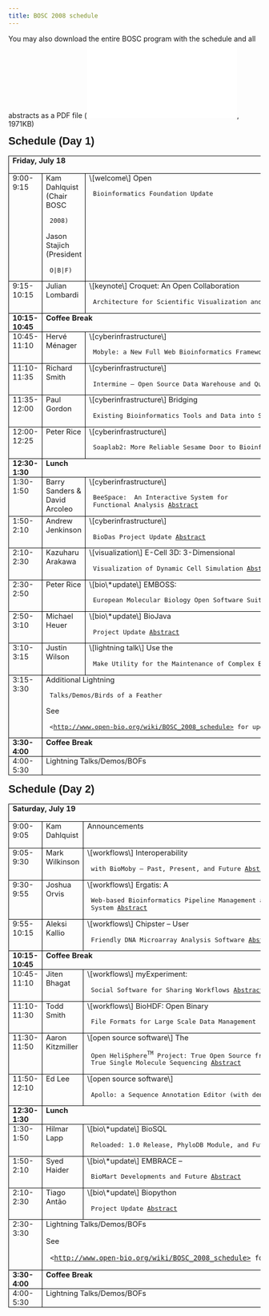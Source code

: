 ```yaml
---
title: BOSC 2008 schedule
---
```


You may also download the entire BOSC program with the schedule and all
abstracts as a PDF file (![BOSC 2008
Program](BOSC2008_program.pdf "fig:BOSC 2008 Program"), 1971KB)

<div class=Section1>
<b
style='mso-bidi-font-weight:normal'><span style='font-size:16.0pt;font-family:
Arial'>Schedule (Day 1)</span></b>

<table class=MsoTableGrid border=1 cellspacing=0 cellpadding=0
 style='border-collapse:collapse;border:none;mso-border-alt:solid windowtext .5pt;
 mso-yfti-tbllook:480;mso-padding-alt:0in 5.4pt 0in 5.4pt;mso-border-insideh:
 .5pt solid windowtext;mso-border-insidev:.5pt solid windowtext'>
<tr style='mso-yfti-irow:0;mso-yfti-firstrow:yes'>
<td width=638 colspan=3 valign=top style='width:6.65in;border:solid windowtext 1.0pt;
  mso-border-alt:solid windowtext .5pt;padding:0in 5.4pt 0in 5.4pt'>
<b style='mso-bidi-font-weight:normal'><span
  style='font-size:11.0pt'>Friday, July 18</span></b>

<b style='mso-bidi-font-weight:normal'><span
  style='font-size:11.0pt'></span></b>

</td>
</tr>
<tr style='mso-yfti-irow:1'>
<td width=95 valign=top style='width:71.4pt;border:solid windowtext 1.0pt;
  border-top:none;mso-border-top-alt:solid windowtext .5pt;mso-border-alt:solid windowtext .5pt;
  padding:0in 5.4pt 0in 5.4pt'>
<span style='font-size:11.0pt'>9:00-9:15</span>

</td>
<td width=136 valign=top style='width:102.0pt;border-top:none;border-left:
  none;border-bottom:solid windowtext 1.0pt;border-right:solid windowtext 1.0pt;
  mso-border-top-alt:solid windowtext .5pt;mso-border-left-alt:solid windowtext .5pt;
  mso-border-alt:solid windowtext .5pt;padding:0in 5.4pt 0in 5.4pt'>
<span style='font-size:11.0pt'>Kam Dahlquist (Chair BOSC

` 2008)`</span>

<span style='font-size:11.0pt'>Jason Stajich (President

` O|B|F)`</span>

</td>
<td width=407 valign=top style='width:305.4pt;border-top:none;border-left:
  none;border-bottom:solid windowtext 1.0pt;border-right:solid windowtext 1.0pt;
  mso-border-top-alt:solid windowtext .5pt;mso-border-left-alt:solid windowtext .5pt;
  mso-border-alt:solid windowtext .5pt;padding:0in 5.4pt 0in 5.4pt'>
<span style='font-size:11.0pt'>\[welcome\] Open

` Bioinformatics Foundation Update`</span>

</td>
</tr>
<tr style='mso-yfti-irow:2'>
<td width=95 valign=top style='width:71.4pt;border:solid windowtext 1.0pt;
  border-top:none;mso-border-top-alt:solid windowtext .5pt;mso-border-alt:solid windowtext .5pt;
  padding:0in 5.4pt 0in 5.4pt'>
<span style='font-size:11.0pt'>9:15-10:15</span>

</td>
<td width=136 valign=top style='width:102.0pt;border-top:none;border-left:
  none;border-bottom:solid windowtext 1.0pt;border-right:solid windowtext 1.0pt;
  mso-border-top-alt:solid windowtext .5pt;mso-border-left-alt:solid windowtext .5pt;
  mso-border-alt:solid windowtext .5pt;padding:0in 5.4pt 0in 5.4pt'>
<span style='font-size:11.0pt'>Julian Lombardi</span>

</td>
<td width=407 valign=top style='width:305.4pt;border-top:none;border-left:
  none;border-bottom:solid windowtext 1.0pt;border-right:solid windowtext 1.0pt;
  mso-border-top-alt:solid windowtext .5pt;mso-border-left-alt:solid windowtext .5pt;
  mso-border-alt:solid windowtext .5pt;padding:0in 5.4pt 0in 5.4pt'>
<span lang=EN style='font-size:11.0pt;mso-ansi-language:
  EN;mso-bidi-font-weight:bold'>\[keynote\] Croquet: An Open
Collaboration

` Architecture for Scientific Visualization and Simulation`</span><span
  style='font-size:11.0pt'></span>

</td>
</tr>
<tr style='mso-yfti-irow:3'>
<td width=95 valign=top style='width:71.4pt;border:solid windowtext 1.0pt;
  border-top:none;mso-border-top-alt:solid windowtext .5pt;mso-border-alt:solid windowtext .5pt;
  padding:0in 5.4pt 0in 5.4pt'>
<b style='mso-bidi-font-weight:normal'><span
  style='font-size:11.0pt'>10:15-10:45</span></b>

</td>
<td width=543 colspan=2 valign=top style='width:407.4pt;border-top:none;
  border-left:none;border-bottom:solid windowtext 1.0pt;border-right:solid windowtext 1.0pt;
  mso-border-top-alt:solid windowtext .5pt;mso-border-left-alt:solid windowtext .5pt;
  mso-border-alt:solid windowtext .5pt;padding:0in 5.4pt 0in 5.4pt'>
<b style='mso-bidi-font-weight:normal'><span
  style='font-size:11.0pt'>Coffee Break</span></b>

<b style='mso-bidi-font-weight:normal'><span
  style='font-size:11.0pt'></span></b>

</td>
</tr>
<tr style='mso-yfti-irow:4'>
<td width=95 valign=top style='width:71.4pt;border:solid windowtext 1.0pt;
  border-top:none;mso-border-top-alt:solid windowtext .5pt;mso-border-alt:solid windowtext .5pt;
  padding:0in 5.4pt 0in 5.4pt'>
<span style='font-size:11.0pt'>10:45-11:10</span>

</td>
<td width=136 valign=top style='width:102.0pt;border-top:none;border-left:
  none;border-bottom:solid windowtext 1.0pt;border-right:solid windowtext 1.0pt;
  mso-border-top-alt:solid windowtext .5pt;mso-border-left-alt:solid windowtext .5pt;
  mso-border-alt:solid windowtext .5pt;padding:0in 5.4pt 0in 5.4pt'>
<span style='font-size:11.0pt'>Hervé Ménager </span>

</td>
<td width=407 valign=top style='width:305.4pt;border-top:none;border-left:
  none;border-bottom:solid windowtext 1.0pt;border-right:solid windowtext 1.0pt;
  mso-border-top-alt:solid windowtext .5pt;mso-border-left-alt:solid windowtext .5pt;
  mso-border-alt:solid windowtext .5pt;padding:0in 5.4pt 0in 5.4pt'>
<span style='font-size:11.0pt'>\[cyberinfrastructure\]

` Mobyle: a New Full Web Bioinformatics Framework `[`Abstract`](http://www.open-bio.org/w/images/c/c7/Menager_Mobyle_abstract.pdf)</span>

</td>
</tr>
<tr style='mso-yfti-irow:5'>
<td width=95 valign=top style='width:71.4pt;border:solid windowtext 1.0pt;
  border-top:none;mso-border-top-alt:solid windowtext .5pt;mso-border-alt:solid windowtext .5pt;
  padding:0in 5.4pt 0in 5.4pt'>
<span style='font-size:11.0pt'>11:10-11:35</span>

</td>
<td width=136 valign=top style='width:102.0pt;border-top:none;border-left:
  none;border-bottom:solid windowtext 1.0pt;border-right:solid windowtext 1.0pt;
  mso-border-top-alt:solid windowtext .5pt;mso-border-left-alt:solid windowtext .5pt;
  mso-border-alt:solid windowtext .5pt;padding:0in 5.4pt 0in 5.4pt'>
<span style='font-size:11.0pt'>Richard Smith</span>

</td>
<td width=407 valign=top style='width:305.4pt;border-top:none;border-left:
  none;border-bottom:solid windowtext 1.0pt;border-right:solid windowtext 1.0pt;
  mso-border-top-alt:solid windowtext .5pt;mso-border-left-alt:solid windowtext .5pt;
  mso-border-alt:solid windowtext .5pt;padding:0in 5.4pt 0in 5.4pt'>
<span style='font-size:11.0pt'>\[cyberinfrastructure\]

` Intermine – Open Source Data Warehouse and Query Interface `[`Abstract`](http://www.open-bio.org/w/images/e/e5/Smith_R_Intermine_abstract.pdf)</span>

</td>
</tr>
<tr style='mso-yfti-irow:6'>
<td width=95 valign=top style='width:71.4pt;border:solid windowtext 1.0pt;
  border-top:none;mso-border-top-alt:solid windowtext .5pt;mso-border-alt:solid windowtext .5pt;
  padding:0in 5.4pt 0in 5.4pt'>
<span style='font-size:11.0pt'>11:35-12:00</span>

</td>
<td width=136 valign=top style='width:102.0pt;border-top:none;border-left:
  none;border-bottom:solid windowtext 1.0pt;border-right:solid windowtext 1.0pt;
  mso-border-top-alt:solid windowtext .5pt;mso-border-left-alt:solid windowtext .5pt;
  mso-border-alt:solid windowtext .5pt;padding:0in 5.4pt 0in 5.4pt'>
<span style='font-size:11.0pt'>Paul Gordon</span>

</td>
<td width=407 valign=top style='width:305.4pt;border-top:none;border-left:
  none;border-bottom:solid windowtext 1.0pt;border-right:solid windowtext 1.0pt;
  mso-border-top-alt:solid windowtext .5pt;mso-border-left-alt:solid windowtext .5pt;
  mso-border-alt:solid windowtext .5pt;padding:0in 5.4pt 0in 5.4pt'>
<span style='font-size:11.0pt'>\[cyberinfrastructure\] Bridging

` Existing Bioinformatics Tools and Data into Semantic Web Services `[`Abstract`](http://www.open-bio.org/w/images/6/69/Gordon_SemanticWeb_abstract.pdf)</span>

</td>
</tr>
<tr style='mso-yfti-irow:7'>
<td width=95 valign=top style='width:71.4pt;border:solid windowtext 1.0pt;
  border-top:none;mso-border-top-alt:solid windowtext .5pt;mso-border-alt:solid windowtext .5pt;
  padding:0in 5.4pt 0in 5.4pt'>
<span style='font-size:11.0pt'>12:00-12:25</span>

</td>
<td width=136 valign=top style='width:102.0pt;border-top:none;border-left:
  none;border-bottom:solid windowtext 1.0pt;border-right:solid windowtext 1.0pt;
  mso-border-top-alt:solid windowtext .5pt;mso-border-left-alt:solid windowtext .5pt;
  mso-border-alt:solid windowtext .5pt;padding:0in 5.4pt 0in 5.4pt'>
<span style='font-size:11.0pt'>Peter Rice</span>

</td>
<td width=407 valign=top style='width:305.4pt;border-top:none;border-left:
  none;border-bottom:solid windowtext 1.0pt;border-right:solid windowtext 1.0pt;
  mso-border-top-alt:solid windowtext .5pt;mso-border-left-alt:solid windowtext .5pt;
  mso-border-alt:solid windowtext .5pt;padding:0in 5.4pt 0in 5.4pt'>
<span style='font-size:11.0pt'>\[cyberinfrastructure\]

` Soaplab2: More Reliable Sesame Door to Bioinformatics Programs `[`Abstract`](http://www.open-bio.org/w/images/3/3c/Rice_Soaplab2_abstract.pdf)</span>

</td>
</tr>
<tr style='mso-yfti-irow:8'>
<td width=95 valign=top style='width:71.4pt;border:solid windowtext 1.0pt;
  border-top:none;mso-border-top-alt:solid windowtext .5pt;mso-border-alt:solid windowtext .5pt;
  padding:0in 5.4pt 0in 5.4pt'>
<b style='mso-bidi-font-weight:normal'><span
  style='font-size:11.0pt'>12:30-1:30</span></b>

</td>
<td width=543 colspan=2 valign=top style='width:407.4pt;border-top:none;
  border-left:none;border-bottom:solid windowtext 1.0pt;border-right:solid windowtext 1.0pt;
  mso-border-top-alt:solid windowtext .5pt;mso-border-left-alt:solid windowtext .5pt;
  mso-border-alt:solid windowtext .5pt;padding:0in 5.4pt 0in 5.4pt'>
<b style='mso-bidi-font-weight:normal'><span
  style='font-size:11.0pt'>Lunch</span></b>

<b style='mso-bidi-font-weight:normal'><span
  style='font-size:11.0pt'></span></b>

</td>
</tr>
<tr style='mso-yfti-irow:9'>
<td width=95 valign=top style='width:71.4pt;border:solid windowtext 1.0pt;
  border-top:none;mso-border-top-alt:solid windowtext .5pt;mso-border-alt:solid windowtext .5pt;
  padding:0in 5.4pt 0in 5.4pt'>
<span style='font-size:11.0pt'>1:30-1:50</span>

</td>
<td width=136 valign=top style='width:102.0pt;border-top:none;border-left:
  none;border-bottom:solid windowtext 1.0pt;border-right:solid windowtext 1.0pt;
  mso-border-top-alt:solid windowtext .5pt;mso-border-left-alt:solid windowtext .5pt;
  mso-border-alt:solid windowtext .5pt;padding:0in 5.4pt 0in 5.4pt'>
<span style='font-size:11.0pt'>Barry Sanders & David Arcoleo</span>

</td>
<td width=407 valign=top style='width:305.4pt;border-top:none;border-left:
  none;border-bottom:solid windowtext 1.0pt;border-right:solid windowtext 1.0pt;
  mso-border-top-alt:solid windowtext .5pt;mso-border-left-alt:solid windowtext .5pt;
  mso-border-alt:solid windowtext .5pt;padding:0in 5.4pt 0in 5.4pt'>
<span style='font-size:11.0pt'>\[cyberinfrastructure\]

` BeeSpace:`<span style='mso-spacerun:yes'>`  `</span>`An Interactive System for`  
` Functional Analysis `[`Abstract`](http://www.open-bio.org/w/images/2/27/Sanders_Arcoleo_BeeSpace_abstract.pdf)</span>

</td>
</tr>
<tr style='mso-yfti-irow:10'>
<td width=95 valign=top style='width:71.4pt;border:solid windowtext 1.0pt;
  border-top:none;mso-border-top-alt:solid windowtext .5pt;mso-border-alt:solid windowtext .5pt;
  padding:0in 5.4pt 0in 5.4pt'>
<span style='font-size:11.0pt'>1:50-2:10</span>

</td>
<td width=136 valign=top style='width:102.0pt;border-top:none;border-left:
  none;border-bottom:solid windowtext 1.0pt;border-right:solid windowtext 1.0pt;
  mso-border-top-alt:solid windowtext .5pt;mso-border-left-alt:solid windowtext .5pt;
  mso-border-alt:solid windowtext .5pt;padding:0in 5.4pt 0in 5.4pt'>
<span style='font-size:11.0pt'>Andrew Jenkinson</span>

<span style='font-size:11.0pt'></span>

</td>
<td width=407 valign=top style='width:305.4pt;border-top:none;border-left:
  none;border-bottom:solid windowtext 1.0pt;border-right:solid windowtext 1.0pt;
  mso-border-top-alt:solid windowtext .5pt;mso-border-left-alt:solid windowtext .5pt;
  mso-border-alt:solid windowtext .5pt;padding:0in 5.4pt 0in 5.4pt'>
<span style='font-size:11.0pt'>\[cyberinfrastructure\]

` BioDas Project Update `[`Abstract`](http://www.open-bio.org/w/images/6/6c/Jenkinson_BioDas_abstract.pdf)</span>

</td>
</tr>
<tr style='mso-yfti-irow:11'>
<td width=95 valign=top style='width:71.4pt;border:solid windowtext 1.0pt;
  border-top:none;mso-border-top-alt:solid windowtext .5pt;mso-border-alt:solid windowtext .5pt;
  padding:0in 5.4pt 0in 5.4pt'>
<span style='font-size:11.0pt'>2:10-2:30</span>

</td>
<td width=136 valign=top style='width:102.0pt;border-top:none;border-left:
  none;border-bottom:solid windowtext 1.0pt;border-right:solid windowtext 1.0pt;
  mso-border-top-alt:solid windowtext .5pt;mso-border-left-alt:solid windowtext .5pt;
  mso-border-alt:solid windowtext .5pt;padding:0in 5.4pt 0in 5.4pt'>
<span style='font-size:11.0pt'>Kazuharu Arakawa</span>

</td>
<td width=407 valign=top style='width:305.4pt;border-top:none;border-left:
  none;border-bottom:solid windowtext 1.0pt;border-right:solid windowtext 1.0pt;
  mso-border-top-alt:solid windowtext .5pt;mso-border-left-alt:solid windowtext .5pt;
  mso-border-alt:solid windowtext .5pt;padding:0in 5.4pt 0in 5.4pt'>
<span style='font-size:11.0pt'>\[visualization\] E-Cell 3D:
3-Dimensional

` Visualization of Dynamic Cell Simulation `[`Abstract`](http://www.open-bio.org/w/images/2/20/Arakawa_E-Cell3D_abstract.pdf)</span>

</td>
</tr>
<tr style='mso-yfti-irow:12'>
<td width=95 valign=top style='width:71.4pt;border:solid windowtext 1.0pt;
  border-top:none;mso-border-top-alt:solid windowtext .5pt;mso-border-alt:solid windowtext .5pt;
  padding:0in 5.4pt 0in 5.4pt'>
<span style='font-size:11.0pt'>2:30-2:50</span>

</td>
<td width=136 valign=top style='width:102.0pt;border-top:none;border-left:
  none;border-bottom:solid windowtext 1.0pt;border-right:solid windowtext 1.0pt;
  mso-border-top-alt:solid windowtext .5pt;mso-border-left-alt:solid windowtext .5pt;
  mso-border-alt:solid windowtext .5pt;padding:0in 5.4pt 0in 5.4pt'>
<span style='font-size:11.0pt'>Peter Rice</span>

</td>
<td width=407 valign=top style='width:305.4pt;border-top:none;border-left:
  none;border-bottom:solid windowtext 1.0pt;border-right:solid windowtext 1.0pt;
  mso-border-top-alt:solid windowtext .5pt;mso-border-left-alt:solid windowtext .5pt;
  mso-border-alt:solid windowtext .5pt;padding:0in 5.4pt 0in 5.4pt'>
<span style='font-size:11.0pt'>\[bio\*update\] EMBOSS:

` European Molecular Biology Open Software Suite `[`Abstract`](http://www.open-bio.org/w/images/c/ca/Rice_EMBOSS_abstract.pdf)</span>

</td>
</tr>
<tr style='mso-yfti-irow:13'>
<td width=95 valign=top style='width:71.4pt;border:solid windowtext 1.0pt;
  border-top:none;mso-border-top-alt:solid windowtext .5pt;mso-border-alt:solid windowtext .5pt;
  padding:0in 5.4pt 0in 5.4pt'>
<span style='font-size:11.0pt'>2:50-3:10</span>

</td>
<td width=136 valign=top style='width:102.0pt;border-top:none;border-left:
  none;border-bottom:solid windowtext 1.0pt;border-right:solid windowtext 1.0pt;
  mso-border-top-alt:solid windowtext .5pt;mso-border-left-alt:solid windowtext .5pt;
  mso-border-alt:solid windowtext .5pt;padding:0in 5.4pt 0in 5.4pt'>
<span style='font-size:11.0pt'>Michael Heuer</span>

<span style='font-size:11.0pt'></span>

</td>
<td width=407 valign=top style='width:305.4pt;border-top:none;border-left:
  none;border-bottom:solid windowtext 1.0pt;border-right:solid windowtext 1.0pt;
  mso-border-top-alt:solid windowtext .5pt;mso-border-left-alt:solid windowtext .5pt;
  mso-border-alt:solid windowtext .5pt;padding:0in 5.4pt 0in 5.4pt'>
<span style='font-size:11.0pt'>\[bio\*update\] BioJava

` Project Update `[`Abstract`](http://www.open-bio.org/w/images/1/10/Heuer_BioJava_abstract.pdf)</span>

</td>
</tr>
<tr style='mso-yfti-irow:14'>
<td width=95 valign=top style='width:71.4pt;border:solid windowtext 1.0pt;
  border-top:none;mso-border-top-alt:solid windowtext .5pt;mso-border-alt:solid windowtext .5pt;
  padding:0in 5.4pt 0in 5.4pt'>
<span style='font-size:11.0pt'>3:10-3:15</span>

</td>
<td width=136 valign=top style='width:102.0pt;border-top:none;border-left:
  none;border-bottom:solid windowtext 1.0pt;border-right:solid windowtext 1.0pt;
  mso-border-top-alt:solid windowtext .5pt;mso-border-left-alt:solid windowtext .5pt;
  mso-border-alt:solid windowtext .5pt;padding:0in 5.4pt 0in 5.4pt'>
<span style='font-size:11.0pt'>Justin Wilson</span>

</td>
<td width=407 valign=top style='width:305.4pt;border-top:none;border-left:
  none;border-bottom:solid windowtext 1.0pt;border-right:solid windowtext 1.0pt;
  mso-border-top-alt:solid windowtext .5pt;mso-border-left-alt:solid windowtext .5pt;
  mso-border-alt:solid windowtext .5pt;padding:0in 5.4pt 0in 5.4pt'>
<span style='font-size:11.0pt'>\[lightning talk\] Use the

` Make Utility for the Maintenance of Complex Bioinformatics Pipelines `[`Abstract`](http://www.open-bio.org/w/images/a/a9/Wilson_Make_abstract.pdf)</span>

</td>
</tr>
<tr style='mso-yfti-irow:15'>
<td width=95 valign=top style='width:71.4pt;border:solid windowtext 1.0pt;
  border-top:none;mso-border-top-alt:solid windowtext .5pt;mso-border-alt:solid windowtext .5pt;
  padding:0in 5.4pt 0in 5.4pt'>
<span style='font-size:11.0pt'>3:15-3:30</span>

</td>
<td width=543 colspan=2 valign=top style='width:407.4pt;border-top:none;
  border-left:none;border-bottom:solid windowtext 1.0pt;border-right:solid windowtext 1.0pt;
  mso-border-top-alt:solid windowtext .5pt;mso-border-left-alt:solid windowtext .5pt;
  mso-border-alt:solid windowtext .5pt;padding:0in 5.4pt 0in 5.4pt'>
<span style='font-size:11.0pt'>Additional Lightning

` Talks/Demos/Birds of a Feather`</span>

<span style='font-size:11.0pt'>See

` <`[`http://www.open-bio.org/wiki/BOSC_2008_schedule>`](http://www.open-bio.org/wiki/BOSC_2008_schedule%3E)` for updated listings`</span>

</td>
</tr>
<tr style='mso-yfti-irow:16'>
<td width=95 valign=top style='width:71.4pt;border:solid windowtext 1.0pt;
  border-top:none;mso-border-top-alt:solid windowtext .5pt;mso-border-alt:solid windowtext .5pt;
  padding:0in 5.4pt 0in 5.4pt'>
<b style='mso-bidi-font-weight:normal'><span
  style='font-size:11.0pt'>3:30-4:00</span></b>

</td>
<td width=543 colspan=2 valign=top style='width:407.4pt;border-top:none;
  border-left:none;border-bottom:solid windowtext 1.0pt;border-right:solid windowtext 1.0pt;
  mso-border-top-alt:solid windowtext .5pt;mso-border-left-alt:solid windowtext .5pt;
  mso-border-alt:solid windowtext .5pt;padding:0in 5.4pt 0in 5.4pt'>
<b style='mso-bidi-font-weight:normal'><span
  style='font-size:11.0pt'>Coffee Break</span></b>

<b style='mso-bidi-font-weight:normal'><span
  style='font-size:11.0pt'></span></b>

</td>
</tr>
<tr style='mso-yfti-irow:17;mso-yfti-lastrow:yes'>
<td width=95 valign=top style='width:71.4pt;border:solid windowtext 1.0pt;
  border-top:none;mso-border-top-alt:solid windowtext .5pt;mso-border-alt:solid windowtext .5pt;
  padding:0in 5.4pt 0in 5.4pt'>
<span style='font-size:11.0pt'>4:00-5:30</span>

</td>
<td width=543 colspan=2 valign=top style='width:407.4pt;border-top:none;
  border-left:none;border-bottom:solid windowtext 1.0pt;border-right:solid windowtext 1.0pt;
  mso-border-top-alt:solid windowtext .5pt;mso-border-left-alt:solid windowtext .5pt;
  mso-border-alt:solid windowtext .5pt;padding:0in 5.4pt 0in 5.4pt'>
<span style='font-size:11.0pt'>Lightning Talks/Demos/BOFs</span>

<span style='font-size:11.0pt'></span>

</td>
</tr>
</table>
<span style='font-size:12.0pt;font-family:"Times New Roman";mso-fareast-font-family:
"Times New Roman";mso-ansi-language:EN-US;mso-fareast-language:EN-US;
mso-bidi-language:AR-SA'>  
</span>

<b
style='mso-bidi-font-weight:normal'><span style='font-size:16.0pt;font-family:
Arial'>Schedule (Day 2)</span></b>

<table class=MsoTableGrid border=1 cellspacing=0 cellpadding=0
 style='border-collapse:collapse;border:none;mso-border-alt:solid windowtext .5pt;
 mso-yfti-tbllook:480;mso-padding-alt:0in 5.4pt 0in 5.4pt;mso-border-insideh:
 .5pt solid windowtext;mso-border-insidev:.5pt solid windowtext'>
<tr style='mso-yfti-irow:0;mso-yfti-firstrow:yes'>
<td width=638 colspan=3 valign=top style='width:6.65in;border:solid windowtext 1.0pt;
  mso-border-alt:solid windowtext .5pt;padding:0in 5.4pt 0in 5.4pt'>
<b style='mso-bidi-font-weight:normal'><span
  style='font-size:11.0pt'>Saturday, July 19</span></b>

<b style='mso-bidi-font-weight:normal'><span
  style='font-size:11.0pt'></span></b>

</td>
</tr>
<tr style='mso-yfti-irow:1'>
<td width=95 valign=top style='width:71.4pt;border:solid windowtext 1.0pt;
  border-top:none;mso-border-top-alt:solid windowtext .5pt;mso-border-alt:solid windowtext .5pt;
  padding:0in 5.4pt 0in 5.4pt'>
<span style='font-size:11.0pt'>9:00-9:05</span>

</td>
<td width=136 valign=top style='width:102.0pt;border-top:none;border-left:
  none;border-bottom:solid windowtext 1.0pt;border-right:solid windowtext 1.0pt;
  mso-border-top-alt:solid windowtext .5pt;mso-border-left-alt:solid windowtext .5pt;
  mso-border-alt:solid windowtext .5pt;padding:0in 5.4pt 0in 5.4pt'>
<span style='font-size:11.0pt'>Kam Dahlquist</span>

<span style='font-size:11.0pt'></span>

</td>
<td width=407 valign=top style='width:305.4pt;border-top:none;border-left:
  none;border-bottom:solid windowtext 1.0pt;border-right:solid windowtext 1.0pt;
  mso-border-top-alt:solid windowtext .5pt;mso-border-left-alt:solid windowtext .5pt;
  mso-border-alt:solid windowtext .5pt;padding:0in 5.4pt 0in 5.4pt'>
<span style='font-size:11.0pt'>Announcements</span>

</td>
</tr>
<tr style='mso-yfti-irow:2'>
<td width=95 valign=top style='width:71.4pt;border:solid windowtext 1.0pt;
  border-top:none;mso-border-top-alt:solid windowtext .5pt;mso-border-alt:solid windowtext .5pt;
  padding:0in 5.4pt 0in 5.4pt'>
<span style='font-size:11.0pt'>9:05-9:30</span>

</td>
<td width=136 valign=top style='width:102.0pt;border-top:none;border-left:
  none;border-bottom:solid windowtext 1.0pt;border-right:solid windowtext 1.0pt;
  mso-border-top-alt:solid windowtext .5pt;mso-border-left-alt:solid windowtext .5pt;
  mso-border-alt:solid windowtext .5pt;padding:0in 5.4pt 0in 5.4pt'>
<span style='font-size:11.0pt'>Mark Wilkinson</span>

</td>
<td width=407 valign=top style='width:305.4pt;border-top:none;border-left:
  none;border-bottom:solid windowtext 1.0pt;border-right:solid windowtext 1.0pt;
  mso-border-top-alt:solid windowtext .5pt;mso-border-left-alt:solid windowtext .5pt;
  mso-border-alt:solid windowtext .5pt;padding:0in 5.4pt 0in 5.4pt'>
<span style='font-size:11.0pt'>\[workflows\] Interoperability

` with BioMoby – Past, Present, and Future `[`Abstract`](http://www.open-bio.org/w/images/d/da/Wilkinson_BioMoby_abstract.pdf)</span>

</td>
</tr>
<tr style='mso-yfti-irow:3'>
<td width=95 valign=top style='width:71.4pt;border:solid windowtext 1.0pt;
  border-top:none;mso-border-top-alt:solid windowtext .5pt;mso-border-alt:solid windowtext .5pt;
  padding:0in 5.4pt 0in 5.4pt'>
<span style='font-size:11.0pt'>9:30-9:55</span>

</td>
<td width=136 valign=top style='width:102.0pt;border-top:none;border-left:
  none;border-bottom:solid windowtext 1.0pt;border-right:solid windowtext 1.0pt;
  mso-border-top-alt:solid windowtext .5pt;mso-border-left-alt:solid windowtext .5pt;
  mso-border-alt:solid windowtext .5pt;padding:0in 5.4pt 0in 5.4pt'>
<span style='font-size:11.0pt'>Joshua Orvis</span>

</td>
<td width=407 valign=top style='width:305.4pt;border-top:none;border-left:
  none;border-bottom:solid windowtext 1.0pt;border-right:solid windowtext 1.0pt;
  mso-border-top-alt:solid windowtext .5pt;mso-border-left-alt:solid windowtext .5pt;
  mso-border-alt:solid windowtext .5pt;padding:0in 5.4pt 0in 5.4pt'>
<span style='font-size:11.0pt'>\[workflows\] Ergatis: A

` Web-based Bioinformatics Pipeline Management and Collaborative Development`  
` System `[`Abstract`](http://www.open-bio.org/w/images/5/59/Orvis_Ergatis_abstract.pdf)</span>

</td>
</tr>
<tr style='mso-yfti-irow:4'>
<td width=95 valign=top style='width:71.4pt;border:solid windowtext 1.0pt;
  border-top:none;mso-border-top-alt:solid windowtext .5pt;mso-border-alt:solid windowtext .5pt;
  padding:0in 5.4pt 0in 5.4pt'>
<span style='font-size:11.0pt'>9:55-10:15</span>

</td>
<td width=136 valign=top style='width:102.0pt;border-top:none;border-left:
  none;border-bottom:solid windowtext 1.0pt;border-right:solid windowtext 1.0pt;
  mso-border-top-alt:solid windowtext .5pt;mso-border-left-alt:solid windowtext .5pt;
  mso-border-alt:solid windowtext .5pt;padding:0in 5.4pt 0in 5.4pt'>
<span style='font-size:11.0pt'>Aleksi Kallio</span>

</td>
<td width=407 valign=top style='width:305.4pt;border-top:none;border-left:
  none;border-bottom:solid windowtext 1.0pt;border-right:solid windowtext 1.0pt;
  mso-border-top-alt:solid windowtext .5pt;mso-border-left-alt:solid windowtext .5pt;
  mso-border-alt:solid windowtext .5pt;padding:0in 5.4pt 0in 5.4pt'>
<span style='font-size:11.0pt'>\[workflows\] Chipster – User

` Friendly DNA Microarray Analysis Software `[`Abstract`](http://www.open-bio.org/w/images/7/7e/Kallio_Chipster_abstract.pdf)</span>

</td>
</tr>
<tr style='mso-yfti-irow:5'>
<td width=95 valign=top style='width:71.4pt;border:solid windowtext 1.0pt;
  border-top:none;mso-border-top-alt:solid windowtext .5pt;mso-border-alt:solid windowtext .5pt;
  padding:0in 5.4pt 0in 5.4pt'>
<b style='mso-bidi-font-weight:normal'><span
  style='font-size:11.0pt'>10:15-10:45</span></b>

</td>
<td width=543 colspan=2 valign=top style='width:407.4pt;border-top:none;
  border-left:none;border-bottom:solid windowtext 1.0pt;border-right:solid windowtext 1.0pt;
  mso-border-top-alt:solid windowtext .5pt;mso-border-left-alt:solid windowtext .5pt;
  mso-border-alt:solid windowtext .5pt;padding:0in 5.4pt 0in 5.4pt'>
<b style='mso-bidi-font-weight:normal'><span
  style='font-size:11.0pt'>Coffee Break</span></b>

<b style='mso-bidi-font-weight:normal'><span
  style='font-size:11.0pt'></span></b>

</td>
</tr>
<tr style='mso-yfti-irow:6'>
<td width=95 valign=top style='width:71.4pt;border:solid windowtext 1.0pt;
  border-top:none;mso-border-top-alt:solid windowtext .5pt;mso-border-alt:solid windowtext .5pt;
  padding:0in 5.4pt 0in 5.4pt'>
<span style='font-size:11.0pt'>10:45-11:10</span>

</td>
<td width=136 valign=top style='width:102.0pt;border-top:none;border-left:
  none;border-bottom:solid windowtext 1.0pt;border-right:solid windowtext 1.0pt;
  mso-border-top-alt:solid windowtext .5pt;mso-border-left-alt:solid windowtext .5pt;
  mso-border-alt:solid windowtext .5pt;padding:0in 5.4pt 0in 5.4pt'>
<span style='font-size:11.0pt'>Jiten Bhagat</span>

</td>
<td width=407 valign=top style='width:305.4pt;border-top:none;border-left:
  none;border-bottom:solid windowtext 1.0pt;border-right:solid windowtext 1.0pt;
  mso-border-top-alt:solid windowtext .5pt;mso-border-left-alt:solid windowtext .5pt;
  mso-border-alt:solid windowtext .5pt;padding:0in 5.4pt 0in 5.4pt'>
<span style='font-size:11.0pt'>\[workflows\] myExperiment:

` Social Software for Sharing Workflows `[`Abstract`](http://www.open-bio.org/w/images/7/75/Bhagat_myExperiment_abstract.pdf)</span>

</td>
</tr>
<tr style='mso-yfti-irow:7'>
<td width=95 valign=top style='width:71.4pt;border:solid windowtext 1.0pt;
  border-top:none;mso-border-top-alt:solid windowtext .5pt;mso-border-alt:solid windowtext .5pt;
  padding:0in 5.4pt 0in 5.4pt'>
<span style='font-size:11.0pt'>11:10-11:30</span>

</td>
<td width=136 valign=top style='width:102.0pt;border-top:none;border-left:
  none;border-bottom:solid windowtext 1.0pt;border-right:solid windowtext 1.0pt;
  mso-border-top-alt:solid windowtext .5pt;mso-border-left-alt:solid windowtext .5pt;
  mso-border-alt:solid windowtext .5pt;padding:0in 5.4pt 0in 5.4pt'>
<span style='font-size:11.0pt'>Todd Smith</span>

</td>
<td width=407 valign=top style='width:305.4pt;border-top:none;border-left:
  none;border-bottom:solid windowtext 1.0pt;border-right:solid windowtext 1.0pt;
  mso-border-top-alt:solid windowtext .5pt;mso-border-left-alt:solid windowtext .5pt;
  mso-border-alt:solid windowtext .5pt;padding:0in 5.4pt 0in 5.4pt'>
<span style='font-size:11.0pt'>\[workflows\] BioHDF: Open Binary

` File Formats for Large Scale Data Management`</span>

</td>
</tr>
<tr style='mso-yfti-irow:8'>
<td width=95 valign=top style='width:71.4pt;border:solid windowtext 1.0pt;
  border-top:none;mso-border-top-alt:solid windowtext .5pt;mso-border-alt:solid windowtext .5pt;
  padding:0in 5.4pt 0in 5.4pt'>
<span style='font-size:11.0pt'>11:30-11:50</span>

</td>
<td width=136 valign=top style='width:102.0pt;border-top:none;border-left:
  none;border-bottom:solid windowtext 1.0pt;border-right:solid windowtext 1.0pt;
  mso-border-top-alt:solid windowtext .5pt;mso-border-left-alt:solid windowtext .5pt;
  mso-border-alt:solid windowtext .5pt;padding:0in 5.4pt 0in 5.4pt'>
<span style='font-size:11.0pt'>Aaron Kitzmiller</span>

</td>
<td width=407 valign=top style='width:305.4pt;border-top:none;border-left:
  none;border-bottom:solid windowtext 1.0pt;border-right:solid windowtext 1.0pt;
  mso-border-top-alt:solid windowtext .5pt;mso-border-left-alt:solid windowtext .5pt;
  mso-border-alt:solid windowtext .5pt;padding:0in 5.4pt 0in 5.4pt'>
<span style='font-size:11.0pt'>\[open source software\] The

` Open HeliSphere`<sup>`TM`</sup>` Project: True Open Source from the Inventors of`  
` True Single Molecule Sequencing `[`Abstract`](http://www.open-bio.org/w/images/f/fb/Kitzmiller_OpenHeliSphere_abstract.pdf)</span>

</td>
</tr>
<tr style='mso-yfti-irow:9'>
<td width=95 valign=top style='width:71.4pt;border:solid windowtext 1.0pt;
  border-top:none;mso-border-top-alt:solid windowtext .5pt;mso-border-alt:solid windowtext .5pt;
  padding:0in 5.4pt 0in 5.4pt'>
<span style='font-size:11.0pt'>11:50-12:10</span>

</td>
<td width=136 valign=top style='width:102.0pt;border-top:none;border-left:
  none;border-bottom:solid windowtext 1.0pt;border-right:solid windowtext 1.0pt;
  mso-border-top-alt:solid windowtext .5pt;mso-border-left-alt:solid windowtext .5pt;
  mso-border-alt:solid windowtext .5pt;padding:0in 5.4pt 0in 5.4pt'>
<span style='font-size:11.0pt'>Ed Lee</span>

</td>
<td width=407 valign=top style='width:305.4pt;border-top:none;border-left:
  none;border-bottom:solid windowtext 1.0pt;border-right:solid windowtext 1.0pt;
  mso-border-top-alt:solid windowtext .5pt;mso-border-left-alt:solid windowtext .5pt;
  mso-border-alt:solid windowtext .5pt;padding:0in 5.4pt 0in 5.4pt'>
<span style='font-size:11.0pt'>\[open source software\]

` Apollo: a Sequence Annotation Editor (with demonstration to follow) `[`Abstract`](http://www.open-bio.org/w/images/3/3a/Lee_Apollo_abstract.pdf)</span>

</td>
</tr>
<tr style='mso-yfti-irow:10'>
<td width=95 valign=top style='width:71.4pt;border:solid windowtext 1.0pt;
  border-top:none;mso-border-top-alt:solid windowtext .5pt;mso-border-alt:solid windowtext .5pt;
  padding:0in 5.4pt 0in 5.4pt'>
<b style='mso-bidi-font-weight:normal'><span
  style='font-size:11.0pt'>12:30-1:30</span></b>

</td>
<td width=543 colspan=2 valign=top style='width:407.4pt;border-top:none;
  border-left:none;border-bottom:solid windowtext 1.0pt;border-right:solid windowtext 1.0pt;
  mso-border-top-alt:solid windowtext .5pt;mso-border-left-alt:solid windowtext .5pt;
  mso-border-alt:solid windowtext .5pt;padding:0in 5.4pt 0in 5.4pt'>
<b style='mso-bidi-font-weight:normal'><span
  style='font-size:11.0pt'>Lunch</span></b>

<b style='mso-bidi-font-weight:normal'><span
  style='font-size:11.0pt'></span></b>

</td>
</tr>
<tr style='mso-yfti-irow:11'>
<td width=95 valign=top style='width:71.4pt;border:solid windowtext 1.0pt;
  border-top:none;mso-border-top-alt:solid windowtext .5pt;mso-border-alt:solid windowtext .5pt;
  padding:0in 5.4pt 0in 5.4pt'>
<span style='font-size:11.0pt'>1:30-1:50</span>

</td>
<td width=136 valign=top style='width:102.0pt;border-top:none;border-left:
  none;border-bottom:solid windowtext 1.0pt;border-right:solid windowtext 1.0pt;
  mso-border-top-alt:solid windowtext .5pt;mso-border-left-alt:solid windowtext .5pt;
  mso-border-alt:solid windowtext .5pt;padding:0in 5.4pt 0in 5.4pt'>
<span style='font-size:11.0pt'>Hilmar Lapp</span>

</td>
<td width=407 valign=top style='width:305.4pt;border-top:none;border-left:
  none;border-bottom:solid windowtext 1.0pt;border-right:solid windowtext 1.0pt;
  mso-border-top-alt:solid windowtext .5pt;mso-border-left-alt:solid windowtext .5pt;
  mso-border-alt:solid windowtext .5pt;padding:0in 5.4pt 0in 5.4pt'>
<span style='font-size:11.0pt'>\[bio\*update\] BioSQL

` Reloaded: 1.0 Release, PhyloDB Module, and Future Features `[`Abstract`](http://www.open-bio.org/w/images/3/3b/Lapp_BioSQL_abstract.pdf)</span>

</td>
</tr>
<tr style='mso-yfti-irow:12'>
<td width=95 valign=top style='width:71.4pt;border:solid windowtext 1.0pt;
  border-top:none;mso-border-top-alt:solid windowtext .5pt;mso-border-alt:solid windowtext .5pt;
  padding:0in 5.4pt 0in 5.4pt'>
<span style='font-size:11.0pt'>1:50-2:10</span>

</td>
<td width=136 valign=top style='width:102.0pt;border-top:none;border-left:
  none;border-bottom:solid windowtext 1.0pt;border-right:solid windowtext 1.0pt;
  mso-border-top-alt:solid windowtext .5pt;mso-border-left-alt:solid windowtext .5pt;
  mso-border-alt:solid windowtext .5pt;padding:0in 5.4pt 0in 5.4pt'>
<span style='font-size:11.0pt'>Syed Haider</span>

<span style='font-size:11.0pt'></span>

</td>
<td width=407 valign=top style='width:305.4pt;border-top:none;border-left:
  none;border-bottom:solid windowtext 1.0pt;border-right:solid windowtext 1.0pt;
  mso-border-top-alt:solid windowtext .5pt;mso-border-left-alt:solid windowtext .5pt;
  mso-border-alt:solid windowtext .5pt;padding:0in 5.4pt 0in 5.4pt'>
<span style='font-size:11.0pt'>\[bio\*update\] EMBRACE –

` BioMart Developments and Future `[`Abstract`](http://www.open-bio.org/w/images/1/10/Haider_EMBRACE_abstract.pdf)</span>

</td>
</tr>
<tr style='mso-yfti-irow:13'>
<td width=95 valign=top style='width:71.4pt;border:solid windowtext 1.0pt;
  border-top:none;mso-border-top-alt:solid windowtext .5pt;mso-border-alt:solid windowtext .5pt;
  padding:0in 5.4pt 0in 5.4pt'>
<span style='font-size:11.0pt'>2:10-2:30</span>

</td>
<td width=136 valign=top style='width:102.0pt;border-top:none;border-left:
  none;border-bottom:solid windowtext 1.0pt;border-right:solid windowtext 1.0pt;
  mso-border-top-alt:solid windowtext .5pt;mso-border-left-alt:solid windowtext .5pt;
  mso-border-alt:solid windowtext .5pt;padding:0in 5.4pt 0in 5.4pt'>
<span style='font-size:11.0pt'>Tiago Antão </span>

<span style='font-size:11.0pt'></span>

</td>
<td width=407 valign=top style='width:305.4pt;border-top:none;border-left:
  none;border-bottom:solid windowtext 1.0pt;border-right:solid windowtext 1.0pt;
  mso-border-top-alt:solid windowtext .5pt;mso-border-left-alt:solid windowtext .5pt;
  mso-border-alt:solid windowtext .5pt;padding:0in 5.4pt 0in 5.4pt'>
<span style='font-size:11.0pt'>\[bio\*update\] Biopython

` Project Update `[`Abstract`](http://www.open-bio.org/w/images/e/e3/Antao_Biopython_abstract.pdf)</span>

</td>
</tr>
<tr style='mso-yfti-irow:14'>
<td width=95 valign=top style='width:71.4pt;border:solid windowtext 1.0pt;
  border-top:none;mso-border-top-alt:solid windowtext .5pt;mso-border-alt:solid windowtext .5pt;
  padding:0in 5.4pt 0in 5.4pt'>
<span style='font-size:11.0pt'>2:30-3:30</span>

</td>
<td width=543 colspan=2 valign=top style='width:407.4pt;border-top:none;
  border-left:none;border-bottom:solid windowtext 1.0pt;border-right:solid windowtext 1.0pt;
  mso-border-top-alt:solid windowtext .5pt;mso-border-left-alt:solid windowtext .5pt;
  mso-border-alt:solid windowtext .5pt;padding:0in 5.4pt 0in 5.4pt'>
<span style='font-size:11.0pt'>Lightning Talks/Demos/BOFs</span>

<span style='font-size:11.0pt'>See

` <`[`http://www.open-bio.org/wiki/BOSC_2008_schedule>`](http://www.open-bio.org/wiki/BOSC_2008_schedule%3E)` for updated listings`</span>

</td>
</tr>
<tr style='mso-yfti-irow:15;height:4.45pt'>
<td width=95 valign=top style='width:71.4pt;border:solid windowtext 1.0pt;
  border-top:none;mso-border-top-alt:solid windowtext .5pt;mso-border-alt:solid windowtext .5pt;
  padding:0in 5.4pt 0in 5.4pt;height:4.45pt'>
<b style='mso-bidi-font-weight:normal'><span
  style='font-size:11.0pt'>3:30-4:00</span></b>

</td>
<td width=543 colspan=2 valign=top style='width:407.4pt;border-top:none;
  border-left:none;border-bottom:solid windowtext 1.0pt;border-right:solid windowtext 1.0pt;
  mso-border-top-alt:solid windowtext .5pt;mso-border-left-alt:solid windowtext .5pt;
  mso-border-alt:solid windowtext .5pt;padding:0in 5.4pt 0in 5.4pt;height:4.45pt'>
<b style='mso-bidi-font-weight:normal'><span
  style='font-size:11.0pt'>Coffee Break</span></b>

<b style='mso-bidi-font-weight:normal'><span
  style='font-size:11.0pt'></span></b>

</td>
</tr>
<tr style='mso-yfti-irow:16;mso-yfti-lastrow:yes'>
<td width=95 valign=top style='width:71.4pt;border:solid windowtext 1.0pt;
  border-top:none;mso-border-top-alt:solid windowtext .5pt;mso-border-alt:solid windowtext .5pt;
  padding:0in 5.4pt 0in 5.4pt'>
<span style='font-size:11.0pt'>4:00-5:30</span>

</td>
<td width=543 colspan=2 valign=top style='width:407.4pt;border-top:none;
  border-left:none;border-bottom:solid windowtext 1.0pt;border-right:solid windowtext 1.0pt;
  mso-border-top-alt:solid windowtext .5pt;mso-border-left-alt:solid windowtext .5pt;
  mso-border-alt:solid windowtext .5pt;padding:0in 5.4pt 0in 5.4pt'>
<span style='font-size:11.0pt'>Lightning Talks/Demos/BOFs</span>

<span style='font-size:11.0pt'></span>

</td>
</tr>
</table>

